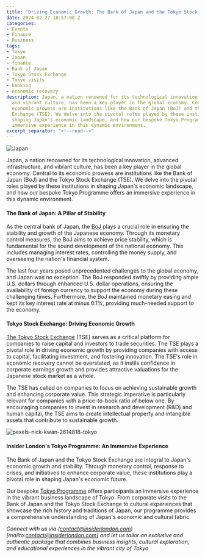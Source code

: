 ```yaml
---
title: 'Driving Economic Growth: The Bank of Japan and the Tokyo Stock Exchange'
date: 2024-02-27 18:57:00 Z
categories:
- Events
- Finance
- Business
tags:
- Tokyo
- Japan
- finance
- Bank of Japan
- Tokyo Stock Exchange
- Tokyo visits
- banking
- economic recovery
description: Japan, a nation renowned for its technological innovation, advanced infrastructure,
  and vibrant culture, has been a key player in the global economy. Central to its
  economic prowess are institutions like the Bank of Japan (BoJ) and the Tokyo Stock
  Exchange (TSE). We delve into the pivotal roles played by these institutions in
  shaping Japan's economic landscape, and how our bespoke Tokyo Programme offers an
  immersive experience in this dynamic environment.
excerpt_separator: "<!--read-->"
---
```


![Japan](/uploads/Japan_AdobeStock_626546002.jpg)

Japan, a nation renowned for its technological innovation, advanced infrastructure, and vibrant culture, has been a key player in the global economy. Central to its economic prowess are institutions like the Bank of Japan (BoJ) and the Tokyo Stock Exchange (TSE). We delve into the pivotal roles played by these institutions in shaping Japan's economic landscape, and how our bespoke Tokyo Programme offers an immersive experience in this dynamic environment.

<!--read-->

#### The Bank of Japan: A Pillar of Stability

As the central bank of Japan, the [BoJ](https://www.boj.or.jp/en/) plays a crucial role in ensuring the stability and growth of the Japanese economy. Through its monetary control measures, the BoJ aims to achieve price stability, which is fundamental for the sound development of the national economy. This includes managing interest rates, controlling the money supply, and overseeing the nation's financial system.

The last four years posed unprecedented challenges to the global economy, and Japan was no exception. The BoJ responded swiftly by providing ample U.S. dollars through enhanced U.S. dollar operations, ensuring the availability of foreign currency to support the economy during these challenging times. Furthermore, the BoJ maintained monetary easing and kept its key interest rate at minus 0.1%, providing much-needed support to the economy.

#### Tokyo Stock Exchange: Driving Economic Growth

[The Tokyo Stock Exchange](https://www.jpx.co.jp/english/) (TSE) serves as a critical platform for companies to raise capital and investors to trade securities. The TSE plays a pivotal role in driving economic growth by providing companies with access to capital, facilitating investment, and fostering innovation. The TSE's role in economic recovery cannot be overstated, as it instils confidence in corporate earnings growth and provides attractive valuations for the Japanese stock market as a whole.

The TSE has called on companies to focus on achieving sustainable growth and enhancing corporate value. This strategic imperative is particularly relevant for companies with a price-to-book ratio of below one. By encouraging companies to invest in research and development (R&D) and human capital, the TSE aims to create intellectual property and intangible assets that contribute to sustainable growth.

![pexels-nick-kwan-2614818-tokyo](/uploads/pexels-nick-kwan-2614818.jpg)

#### Insider London's Tokyo Programme: An Immersive Experience

The Bank of Japan and the Tokyo Stock Exchange are integral to Japan's economic growth and stability. Through monetary control, response to crises, and initiatives to enhance corporate value, these institutions play a pivotal role in shaping Japan's economic future. 

Our bespoke [Tokyo Programme](https://www.insiderlondon.com/asia/tokyo/) offers participants an immersive experience in the vibrant business landscape of Tokyo. From corporate visits to the Bank of Japan and the Tokyo Stock Exchange to cultural experiences that showcase the rich history and traditions of Japan, our programme provides a comprehensive understanding of Japan's economic and cultural fabric. 

*Connect with us via (contact@insiderlondon.com)[mailto:contact@insiderlondon.com] and let us tailor an exclusive and authentic package that combines business insights, cultural exploration, and educational experiences in the vibrant city of Tokyo*
